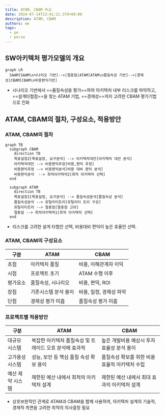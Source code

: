 ```yaml
---
title: ATAM, CBAM 비교
date: 2024-07-14T23:41:21.379+09:00
description: ATAM, CBAM
authors: me
tags: 
  - pe
  - pe/sw 
---
```


## SW아키텍처 평가모델의 개요

```mermaid
graph LR
  SAAM[SAAM\n시나리오 기반]-->|절충점|ATAM[ATAM\n품질속성 기반]-->|경제성|CBAM[CBAM\n비용편익기반]
```

- 시나리오 기반에서 ==품질속성을 평가==하여 아키텍처 내부 리스크를 파악하고, ==설계타협점==을 찾는 ATAM 기법, ==경제성==까지 고려한 CBAM 평가기법으로 진화

## ATAM, CBAM의 절차, 구성요소, 적용방안

### ATAM, CBAM의 절차

```mermaid
graph TB
  subgraph CBAM
    direction TB
    목표설정2[목표설정, 요구분석] --> 아키텍처대안[아키텍처 대안 분석]
    아키텍처대안 --> 비용편익추정[비용,편익 추정]
    비용편익추정 --> 비용편익분석[비용 대비 편익 분석]
    비용편익분석  --> 최적아키텍처2[최적 아키텍처 선택]
  end

  subgraph ATAM
    direction TB
    목표설정1[목표설정, 요구분석] --> 품질속성분석[품질속성 분석]
    품질속성분석 --> 유틸리티트리[유틸리티 트리 구성]
    유틸리티트리 --> 절충점[절충점 고려]
    절충점 --> 최적아키텍처1[최적 아키텍처 선택]
  end
```

- 리스크를 고려한 설게 타협안 선택, 비용대비 편익이 높은 효율안 선택.

### ATAM, CBAM의 구성요소

| 구분 | ATAM | CBAM |
| --- | --- | --- |
| 초점 | 아키텍처 품질 | 비용, 이해관계자 이익 |
| 시점 | 프로젝트 초기 | ATAM 수행 이후 |
| 평가요소 | 품질속성, 시나리오 | 비용, 편익, ROI |
| 장점 | 기존시스템 분석 용이 | 비용, 일정, 경제성 파악 |
| 단점 | 경제성 평가 미흡 | 품질속성 평가 미흡 |

### 프로젝트별 적용방안

| 구분 | ATAM | CBAM |
| --- | --- | --- |
| 대규모 시스템 | 복잡한 아키텍처 품질속성 및 트레이드 오프 분석에 효과적 | 높은 개발비용 예상시 투자 효율성 분석 용이 |
| 고가용성 시스템 | 성능, 보안 등 핵심 품질 속성 확보 용이 | 품질속성 확보를 위한 비용 효율적 아키텍처 수립 |
| 예산 제약 시스템 | 제한된 예산 내에서 최적의 아키텍처 설계 | 제한된 예산 내에서 최대 효과의 아키텍처 설계 |

- 상호보완적인 관계로 ATAM과 CBAM을 함께 사용하여, 아키텍처 설계의 기술적, 경제적 측면을 고려한 최적의 의사결정 필요
